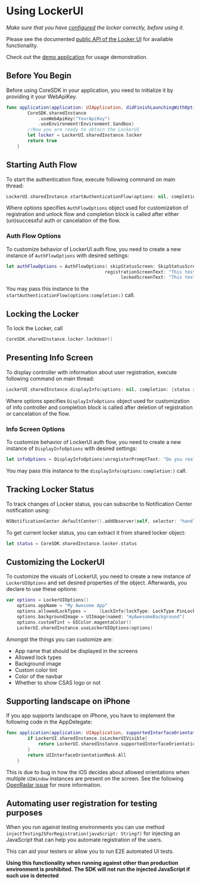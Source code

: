 # Using LockerUI

_Make sure that you have [configured](./configuration.md) the locker correctly, before using it._

Please see the documented [public API of the Locker UI](../LockerUI/LockerUIApi.swift) for available functionality.

Check out the [demo application](https://github.com/Ceskasporitelna/csas-sdk-demo-ios) for usage demonstration.

## Before You Begin

Before using CoreSDK in your application, you need to initialize it by providing it your WebApiKey.

```swift
func application(application: UIApplication, didFinishLaunchingWithOptions launchOptions: [NSObject: AnyObject]?) -> Bool {
        CoreSDK.sharedInstance
            .useWebApiKey("YourApiKey")
            .useEnvironment(Environment.Sandbox)
        //Now you are ready to obtain the LockerUI
        let locker = LockerUI.sharedInstance.locker
        return true
    }
```

## Starting Auth Flow

To start the authentication flow, execute following command on main thread:

```swift
LockerUI.sharedInstance.startAuthenticationFlow(options: nil, completion: {status in})
```

Where options specifies `AuthFlowOptions` object used for customization of registration and unlock flow and completion block is called after either (un)successful auth or cancelation of the flow.

### Auth Flow Options

To customize behavior of LockerUI auth flow, you need to create a new instance of `AuthFlowOptions` with desired settings:

```swift
let authFlowOptions = AuthFlowOptions( skipStatusScreen: SkipStatusScreen.Always,
                                     registrationScreenText: "This text is displayed on registration screen",
                                           lockedScreenText: "This text is displayed on locked screen" )
```

You may pass this instance to the `startAuthenticationFlow(options:completion:)` call.

## Locking the Locker

To lock the Locker, call

```swift
CoreSDK.sharedInstance.locker.lockUser()
```

## Presenting Info Screen

To display controller with information about user registration, execute following command on main thread:

```swift
LockerUI.sharedInstance.displayInfo(options: nil, completion: {status in})
```

Where options specifies `DisplayInfoOptions` object used for customization of info controller and completion block is called after deletion of registration or cancelation of the flow.

### Info Screen Options

To customize behavior of LockerUI auth flow, you need to create a new instance of `DisplayInfoOptions` with desired settings:

```swift
let infoOptions = DisplayInfoOptions(unregisterPromptText: "Do you really want to cancel your registration? Application settings will be erased and to use the application futher you need to re-register.")
```

You may pass this instance to the `displayInfo(options:completion:)` call.

## Tracking Locker Status

To track changes of Locker status, you can subscribe to Notification Center notification using:

```swift
NSNotificationCenter.defaultCenter().addObserver(self, selector: "handleLockerNotifications:", name: Locker.UserStateChangedNotification, object: nil)
```

To get current locker status, you can extract it from shared locker object:

```swift
let status = CoreSDK.sharedInstance.locker.status
```

## Customizing the LockerUI

To customize the visuals of LockerUI, you need to create a new instance of `LockerUIOptions` and set desired properties of the object. Afterwards, you declare to use these options:

```swift
var options = LockerUIOptions()
    options.appName = "My Awesome App"
    options.allowedLockTypes =     [LockInfo(lockType: LockType.PinLock ), LockInfo(lockType: LockType.GestureLock), LockInfo(lockType: LockType.FingerprintLock), LockInfo(lockType: LockType.NoLock)]
    options.backgroundImage = UIImage(named: "myAwesomeBackground")
    options.customTint = UIColor.magentaColor()
    LockerUI.sharedInstance.useLockerUIOptions(options)
```

Amongst the things you can customize are:

- App name that should be displayed in the screens
- Allowed lock types
- Background image
- Custom color tint
- Color of the navbar
- Whether to show CSAS logo or not

## Supporting landscape on iPhone

If you app supports landscape on iPhone, you have to implement the following code in the AppDelegate:

```swift
func application(application: UIApplication, supportedInterfaceOrientationsForWindow window: UIWindow?) -> UIInterfaceOrientationMask {
        if LockerUI.sharedInstance.isLockerUIVisible{
            return LockerUI.sharedInstance.supportedInterfaceOrientations
        }
        return UIInterfaceOrientationMask.All
    }
```

This is due to bug in how the iOS decides about allowed orientations when multiple `UIWindow` instances are present on the screen. See the following [OpenRadar issue](http://openradar.appspot.com/19592583) for more information.

## Automating user registration for testing purposes

When you run against testing environments you can use method `injectTestingJSForRegistration(javaScript: String?)` for injecting an JavaScript that can help you automate registration of the users.

This can aid your testers or allow you to run E2E automated UI tests.

**Using this functionality when running against other than production environment is prohibited. The SDK will not run the injected JavaScript if such use is detected**
